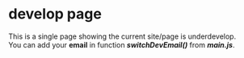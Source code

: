 # develop page

This is a single page showing the current site/page is underdevelop.  
You can add your **email** in function ***switchDevEmail()*** from ***main.js***.
